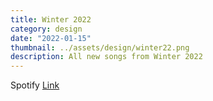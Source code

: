 ```yaml
---
title: Winter 2022
category: design
date: "2022-01-15"
thumbnail: ../assets/design/winter22.png
description: All new songs from Winter 2022
---
```

Spotify <a href = "https://open.spotify.com/playlist/0Bqlv23SSzxCQRxxVHxEfR?si=ed3853f7fc964f88" target="_blank" class = "err">Link</a>
